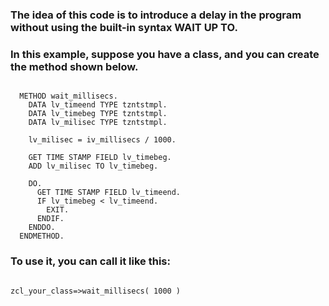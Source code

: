 ### The idea of this code is to introduce a delay in the program without using the built-in syntax WAIT UP TO.
### In this example, suppose you have a class, and you can create the method shown below.

```abap

  METHOD wait_millisecs.
    DATA lv_timeend TYPE tzntstmpl.
    DATA lv_timebeg TYPE tzntstmpl.
    DATA lv_milisec TYPE tzntstmpl.

    lv_milisec = iv_millisecs / 1000.

    GET TIME STAMP FIELD lv_timebeg.
    ADD lv_milisec TO lv_timebeg.

    DO.
      GET TIME STAMP FIELD lv_timeend.
      IF lv_timebeg < lv_timeend.
        EXIT.
      ENDIF.
    ENDDO.
  ENDMETHOD.

```

### To use it, you can call it like this:

```abap

zcl_your_class=>wait_millisecs( 1000 )
```
